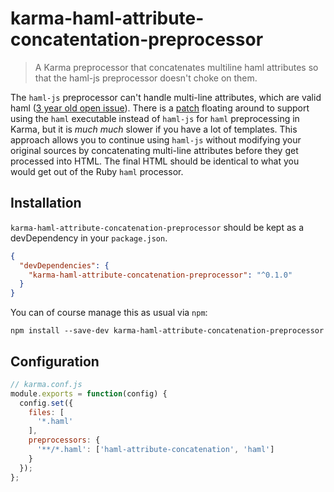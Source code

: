 karma-haml-attribute-concatentation-preprocessor
================================================
> A Karma preprocessor that concatenates multiline haml attributes so that the haml-js preprocessor
doesn't choke on them.

The `haml-js` preprocessor can't handle multi-line attributes, which are valid haml
([3 year old open issue](https://github.com/creationix/haml-js/issues/74)). There is a
[patch](https://github.com/StemboltHQ/karma-haml-preprocessor/commit/f2846df2fcbb4f9614b273af3b4d8ae430e223ea)
floating around to support using the `haml` executable instead of `haml-js` for `haml` preprocessing
in Karma, but it is _much much_ slower if you have a lot of templates. This approach allows you
to continue using `haml-js` without modifying your original sources by concatenating multi-line
attributes before they get processed into HTML. The final HTML should be identical to what you
would get out of the Ruby `haml` processor.

## Installation

`karma-haml-attribute-concatenation-preprocessor` should be kept as a devDependency in your
`package.json`.
```json
{
  "devDependencies": {
    "karma-haml-attribute-concatenation-preprocessor": "^0.1.0"
  }
}
```

You can of course manage this as usual via `npm`:
```
npm install --save-dev karma-haml-attribute-concatenation-preprocessor
```

## Configuration
```js
// karma.conf.js
module.exports = function(config) {
  config.set({
    files: [
      '*.haml'
    ],
    preprocessors: {
      '**/*.haml': ['haml-attribute-concatenation', 'haml']
    }
  });
};
```
